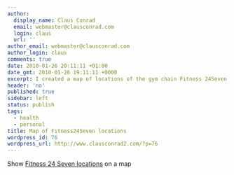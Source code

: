 ```yaml
---
author:
  display_name: Claus Conrad
  email: webmaster@clausconrad.com
  login: claus
  url: ''
author_email: webmaster@clausconrad.com
author_login: claus
comments: true
date: 2010-01-26 20:11:11 +01:00
date_gmt: 2010-01-26 19:11:11 +0000
excerpt: I created a map of locations of the gym chain Fitness 24Seven to make it easier to find one near me (and you).
header: 'no'
published: true
sidebar: left
status: publish
tags:
  - health
  - personal
title: Map of Fitness24Seven locations
wordpress_id: 76
wordpress_url: http://www.clausconrad2.com/?p=76
---
```

Show [Fitness 24 Seven locations](https://www.google.com/maps/d/u/0/edit?mid=1U7Int-plNPKr4gXDoK2UjSqTero&ie=UTF8&msa=0&ll=57.42562921950885%2C15.11046&spn=3.99226%2C6.297249&source=embed&z=9) on a map
